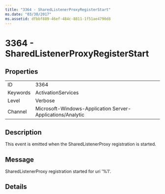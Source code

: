 ```yaml
---
title: "3364 - SharedListenerProxyRegisterStart"
ms.date: "03/30/2017"
ms.assetid: dfbbf889-46ef-484c-8811-1f51ae4790d8
---
```

# 3364 - SharedListenerProxyRegisterStart
## Properties  


|||  
|-|-|  
|ID|3364|  
|Keywords|ActivationServices|  
|Level|Verbose|  
|Channel|Microsoft-Windows-Application Server-Applications/Analytic|  

## Description  
 This event is emitted when the SharedListenerProxy registration is started.  

## Message  
 SharedListenerProxy registration started for uri '%1'.  

## Details
